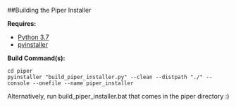 ##Building the Piper Installer

**Requires:**  
* [Python 3.7](https://www.python.org/downloads/release/python-379/)  
* [pyinstaller](https://www.pyinstaller.org/)  

**Build Command(s):**
```  
cd piper  
pyinstaller "build_piper_installer.py" --clean --distpath "./" --console --onefile --name piper_installer
```
Alternatively, run build_piper_installer.bat that comes in the piper directory :)
